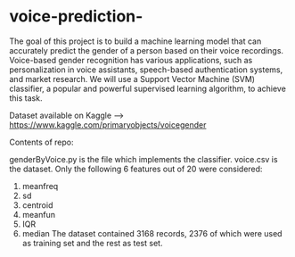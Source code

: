 # voice-prediction-
The goal of this project is to build a machine learning model that can accurately predict the gender of a person based on their voice recordings. Voice-based gender recognition has various applications, such as personalization in voice assistants, speech-based authentication systems, and market research. We will use a Support Vector Machine (SVM) classifier, a popular and powerful supervised learning algorithm, to achieve this task.

Dataset available on Kaggle --> https://www.kaggle.com/primaryobjects/voicegender

Contents of repo:

genderByVoice.py is the file which implements the classifier.
voice.csv is the dataset.
Only the following 6 features out of 20 were considered:
1. meanfreq
2. sd
3. centroid
4. meanfun
5. IQR
6. median
The dataset contained 3168 records, 2376 of which were used as training set and the rest as test set.
